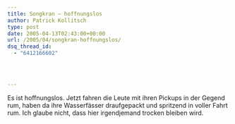 ```yaml
---
title: Songkran – hoffnungslos
author: Patrick Kollitsch
type: post
date: 2005-04-13T02:43:00+00:00
url: /2005/04/songkran-hoffnungslos/
dsq_thread_id:
  - "6412166602"




---
```

Es ist hoffnungslos. Jetzt fahren die Leute mit ihren Pickups in der Gegend rum, haben da ihre Wasserfässer draufgepackt und spritzend in voller Fahrt rum. Ich glaube nicht, dass hier irgendjemand trocken bleiben wird.
